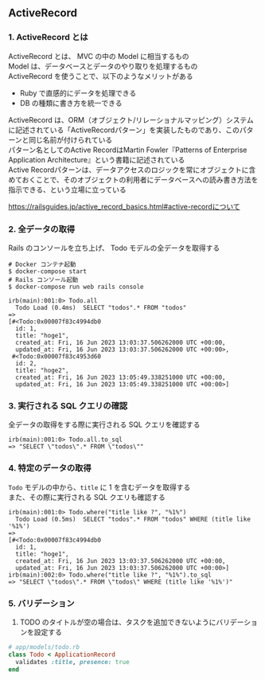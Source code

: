 ## ActiveRecord

### 1. ActiveRecord とは
ActiveRecord とは、 MVC の中の Model に相当するもの  
Model は、データベースとデータのやり取りを処理するもの  
ActiveRecord を使うことで、以下のようなメリットがある  
- Ruby で直感的にデータを処理できる
- DB の種類に書き方を統一できる

ActiveRecord は、ORM（オブジェクト/リレーショナルマッピング）システムに記述されている「ActiveRecordパターン」を実装したものであり、このパターンと同じ名前が付けられている  
パターン名としてのActive RecordはMartin Fowler『Patterns of Enterprise Application Architecture』という書籍に記述されている  
Active Recordパターンは、データアクセスのロジックを常にオブジェクトに含めておくことで、そのオブジェクトの利用者にデータベースへの読み書き方法を指示できる、という立場に立っている  

https://railsguides.jp/active_record_basics.html#active-recordについて

### 2. 全データの取得
Rails のコンソールを立ち上げ、 Todo モデルの全データを取得する  

```console
# Docker コンテナ起動
$ docker-compose start
# Rails コンソール起動
$ docker-compose run web rails console
```

```irb
irb(main):001:0> Todo.all
  Todo Load (0.4ms)  SELECT "todos".* FROM "todos"
=>
[#<Todo:0x00007f83c4994db0
  id: 1,
  title: "hoge1",
  created_at: Fri, 16 Jun 2023 13:03:37.506262000 UTC +00:00,
  updated_at: Fri, 16 Jun 2023 13:03:37.506262000 UTC +00:00>,
 #<Todo:0x00007f83c4953d60
  id: 2,
  title: "hoge2",
  created_at: Fri, 16 Jun 2023 13:05:49.338251000 UTC +00:00,
  updated_at: Fri, 16 Jun 2023 13:05:49.338251000 UTC +00:00>]
```

### 3. 実行される SQL クエリの確認
全データの取得をする際に実行される SQL クエリを確認する  


```irb
irb(main):001:0> Todo.all.to_sql
=> "SELECT \"todos\".* FROM \"todos\""
```

### 4. 特定のデータの取得
`Todo` モデルの中から、`title` に 1 を含むデータを取得する  
また、その際に実行される SQL クエリも確認する  

```irb
irb(main):001:0> Todo.where("title like ?", "%1%")
  Todo Load (0.5ms)  SELECT "todos".* FROM "todos" WHERE (title like '%1%')
=>
[#<Todo:0x00007f83c4994db0
  id: 1,
  title: "hoge1",
  created_at: Fri, 16 Jun 2023 13:03:37.506262000 UTC +00:00,
  updated_at: Fri, 16 Jun 2023 13:03:37.506262000 UTC +00:00>]
irb(main):002:0> Todo.where("title like ?", "%1%").to_sql
=> "SELECT \"todos\".* FROM \"todos\" WHERE (title like '%1%')"
```

### 5. バリデーション
1. TODO のタイトルが空の場合は、タスクを追加できないようにバリデーションを設定する
```rb
# app/models/todo.rb
class Todo < ApplicationRecord
  validates :title, presence: true
end
```
